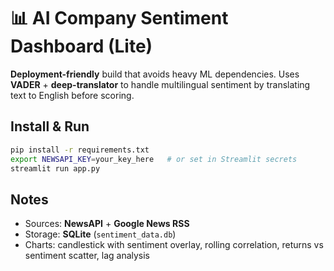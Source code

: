 # 📊 AI Company Sentiment Dashboard (Lite)

**Deployment-friendly** build that avoids heavy ML dependencies. Uses **VADER** + **deep-translator** to handle multilingual sentiment by translating text to English before scoring.

## Install & Run
```bash
pip install -r requirements.txt
export NEWSAPI_KEY=your_key_here   # or set in Streamlit secrets
streamlit run app.py
```

## Notes
- Sources: **NewsAPI** + **Google News RSS**
- Storage: **SQLite** (`sentiment_data.db`)
- Charts: candlestick with sentiment overlay, rolling correlation, returns vs sentiment scatter, lag analysis
